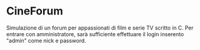 # CineForum
Simulazione di un forum per appassionati di film e serie TV scritto in C.
Per entrare con amministratore, sarà sufficiente effettuare il login inserento "admin" come nick e password.
